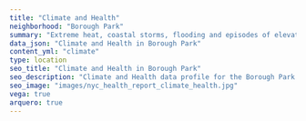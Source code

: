 ```yaml
---
title: "Climate and Health"
neighborhood: "Borough Park"
summary: "Extreme heat, coastal storms, flooding and episodes of elevated ozone are climate-related hazards that may increase with climate change and have important public health impacts in New York City. Extreme weather can cause power outages, which also threaten public health. This report provides neighborhood indicators of climate-related hazards, vulnerability and health impacts."
data_json: "Climate and Health in Borough Park"
content_yml: "climate"
type: location
seo_title: "Climate and Health in Borough Park"
seo_description: "Climate and Health data profile for the Borough Park neighborhood of NYC."
seo_image: "images/nyc_health_report_climate_health.jpg"
vega: true
arquero: true
---
```

